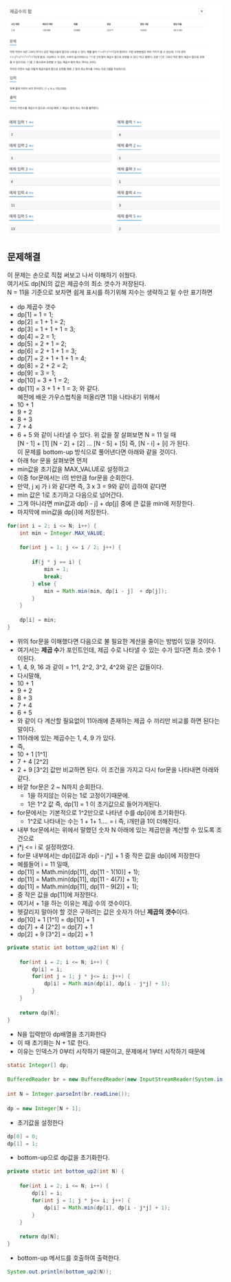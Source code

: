 ![img.png](img.png)
![img_2.png](img_2.png)


## 문제해결
이 문제는 손으로 직접 써보고 나서 이해하기 쉬웠다.   
여기서도 dp[N]의 값은 제곱수의 최소 갯수가 저장된다.   
N = 11을 기준으로 보자면
쉽게 표시를 하기위해 지수는 생략하고 밑 수만 표기하면   
- dp     제곱수   갯수  
- dp[1] = 1 =     1; 
- dp[2] = 1 + 1 = 2;
- dp[3] = 1 + 1 + 1 = 3;
- dp[4] = 2 = 1;
- dp[5] = 2 + 1 = 2;
- dp[6] = 2 + 1 + 1 = 3;
- dp[7] = 2 + 1 + 1 + 1 = 4;
- dp[8] = 2 + 2 = 2;
- dp[9] = 3 = 1;
- dp[10] = 3 + 1 = 2;
- dp[11] = 3 + 1 + 1 = 3;
와 같다.   
예전에 배운 가우스법칙을 떠올리면 11을 나타내기 위해서
- 10 + 1
- 9 + 2
- 8 + 3
- 7 + 4
- 6 + 5
와 같이 나타낼 수 있다. 
위 값을 잘 살펴보면 N = 11 일 때   
[N - 1] + [1]
[N - 2] + [2]
...
[N - 5] + [5]
즉, [N - i] + [i] 가 된다.  
이 문제를 bottom-up 방식으로 풀어낸다면 아래와 같을 것이다.
- 아래 for 문을 살펴보면 먼저 
- min값을 초기값을 MAX_VALUE로 설정하고 
- 이중 for문에서는 i의 반만큼 for문을 순회한다.  
- 만약, j xj 가 i 와 같다면 즉, 3 x 3 = 9와 같이 곱하여 같다면
- min 값은 1로 초기하고 다음으로 넘어간다.
- 그게 아니라면 min값과 dp[i - j] + dp[j] 중에 큰 값을 min에 저장한다.
- 마지막에 min값을 dp[i]에 저장한다.
```java
for(int i = 2; i <= N; i++) {
    int min = Integer.MAX_VALUE;

    for(int j = 1; j <= i / 2; j++) {

        if(j * j == i) {
            min = 1;
            break;
        } else {
            min = Math.min(min, dp[i - j]  + dp[j]);
        }
    }

    dp[i] = min;
}
```

- 위의 for문을 이해했다면 다음으로 불 필요한 계산을 줄이는 방법이 있을 것이다.
- 여기서는 **제곱 수**가 포인트인데, 제곱 수로 나타낼 수 있는 수가 있다면 최소 갯수 1이된다.
- 1, 4, 9, 16 과 같이 = 1^1, 2^2, 3^2, 4^2와 같은 값들이다.    
- 다시말해,
- 10 + 1
- 9 + 2
- 8 + 3
- 7 + 4
- 6 + 5
- 와 같이 다 계산할 필요없이 11아래에 존재하는 제곱 수 끼리만 비교를 하면 된다는 말이다.
- 11아래에 있는 제곱수는 1, 4, 9 가 있다.   
- 즉, 
- 10 + 1 [1^1]
- 7 + 4 [2^2]
- 2 + 9 [3^2]
값만 비교하면 된다. 이 조건을 가지고 다시 for문을 나타내면 아래와 같다.
- 바깥 for문은 2 ~ N까지 순회한다.
  - 1을 하지않는 이유는 1로 고정이기때문에. 
  - 1은 1^2 값 즉, dp[1] = 1 이 초기값으로 들어가게된다.
- for문에서는 기본적으로 1^2만으로 나타낸 수를 dp[i]에 초기화한다.
  - 1^2로 나타내는 수는 1 + 1+ 1.... = i 즉, i개만큼 1이 더해진다.
- 내부 for문에서는 위에서 말했던 숫자 N 아래에 있는 제곱만을 계산할 수 있도록 조건으로 
- j*j <= i 로 설정하였다.
- for문 내부에서는 dp[i]값과 dp[i - j*j] + 1 중 작은 값을 dp[i]에 저장한다
- 예를들어 i = 11 일때, 
- dp[11] = Math.min(dp[11], dp[11 - 1(10)] + 1);
- dp[11] = Math.min(dp[11], dp[11 - 4(7)] + 1);
- dp[11] = Math.min(dp[11], dp[11 - 9(2)] + 1);
- 중 작은 값을 dp[11]에 저장한다.
- 여기서 + 1을 하는 이유는 제곱 수의 갯수이다.
- 헷갈리지 말아야 할 것은 구하려는 값은 숫자가 아닌 **제곱의 갯수**이다.
- dp[10] + 1 [1^1] = dp[10] + 1
- dp[7] + 4 [2^2] = dp[7] + 1
- dp[2] + 9 [3^2] = dp[2] + 1
```java
private static int bottom_up2(int N) {

    for(int i = 2; i <= N; i++) {
        dp[i] = i;
        for(int j = 1; j * j<= i; j++) {
            dp[i] = Math.min(dp[i], dp[i - j*j] + 1);
        }
    }

    return dp[N];
}
```

- N을 입력받아 dp배열을 초기화한다
- 이 때 초기화는 N + 1로 한다.
- 이유는 인덱스가 0부터 시작하기 때문이고, 문제에서 1부터 시작하기 때문에
```java
static Integer[] dp;

BufferedReader br = new BufferedReader(new InputStreamReader(System.in));

int N = Integer.parseInt(br.readLine());

dp = new Integer[N + 1];
```
- 초기값을 설정한다
```java
dp[0] = 0;
dp[1] = 1;
```
- bottom-up으로 dp값을 초기화한다.
```java
private static int bottom_up2(int N) {

    for(int i = 2; i <= N; i++) {
        dp[i] = i;
        for(int j = 1; j * j<= i; j++) {
            dp[i] = Math.min(dp[i], dp[i - j*j] + 1);
        }
    }

    return dp[N];
}
```
- bottom-up 메서드를 호출하여 출력한다.
```java
System.out.println(bottom_up2(N));
```